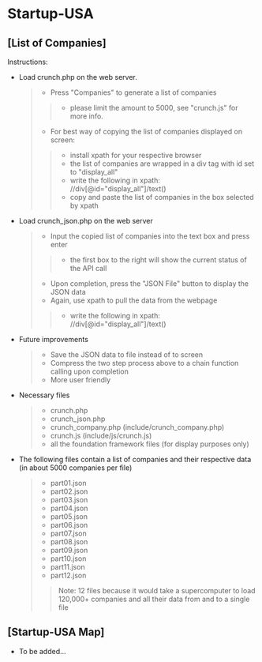 Startup-USA
===========

## [List of Companies]

Instructions:
* Load crunch.php on the web server.
	> * Press "Companies" to generate a list of companies
	>> * please limit the amount to 5000, see "crunch.js" for more info.
	> * For best way of copying the list of companies displayed on screen:
	>> * install xpath for your respective browser
	>> * the list of companies are wrapped in a div tag with id set to "display_all"
	>> * write the following in xpath: //div[@id="display_all"]/text()
	>> * copy and paste the list of companies in the box selected by xpath

* Load crunch_json.php on the web server
	> * Input the copied list of companies into the text box and press enter
	>> * the first box to the right will show the current status of the API call
	> * Upon completion, press the "JSON File" button to display the JSON data
	> * Again, use xpath to pull the data from the webpage
	>> * write the following in xpath: //div[@id="display_all"]/text()

* Future improvements
	> * Save the JSON data to file instead of to screen
	> * Compress the two step process above to a chain function calling upon completion
	> * More user friendly

* Necessary files
	> * crunch.php
	> * crunch_json.php
	> * crunch_company.php (include/crunch_company.php)
	> * crunch.js (include/js/crunch.js)
	> * all the foundation framework files (for display purposes only)

* The following files contain a list of companies and their respective data (in about 5000 companies per file)
	> * part01.json
	> * part02.json
	> * part03.json
	> * part04.json
	> * part05.json
	> * part06.json
	> * part07.json
	> * part08.json
	> * part09.json
	> * part10.json
	> * part11.json
	> * part12.json
	>> Note: 12 files because it would take a supercomputer to load 120,000+ companies and all their data from and to a single file

## [Startup-USA Map]
* To be added...